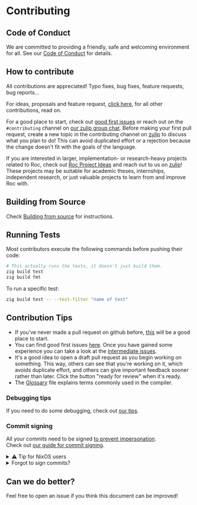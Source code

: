 # Contributing

## Code of Conduct

We are committed to providing a friendly, safe and welcoming environment for all. See our [Code of Conduct](code_of_conduct.md) for details.

## How to contribute

All contributions are appreciated! Typo fixes, bug fixes, feature requests,
bug reports...

For ideas, proposals and feature request, [click here](https://www.roc-lang.org/community#ideas), for all other contributions, read on.

For a good place to start, check out [good first issues](https://github.com/roc-lang/roc/issues?q=is%3Aopen+is%3Aissue+label%3A%22good+first+issue%22) or reach out on the `#contributing` channel on [our zulip group chat][roc-zulip].
Before making your first pull request, create a new topic in the contributing channel on [zulip][roc-zulip] to discuss what you plan to do! This can avoid duplicated effort or a rejection because the change doesn't fit with the goals of the language.

If you are interested in larger, implementation- or research-heavy projects
related to Roc, check out [Roc Project Ideas][project-ideas] and reach out to us
on [zulip][roc-zulip]! These projects may be suitable for academic theses, internships,
independent research, or just valuable projects to learn from and improve Roc with.

## Building from Source

Check [Building from source](BUILDING_FROM_SOURCE.md) for instructions.

## Running Tests

Most contributors execute the following commands before pushing their code:

```sh
# This actually runs the tests, it doesn't just build them.
zig build test
zig build fmt
```

To run a specific test:
```sh
zig build test -- --test-filter "name of test"
```

## Contribution Tips

- If you've never made a pull request on github before, [this](https://www.freecodecamp.org/news/how-to-make-your-first-pull-request-on-github-3/) will be a good place to start.
- You can find good first issues [here][good-first-issues]. Once you have gained some experience you can take a look at the [intermediate issues](https://github.com/roc-lang/roc/issues?q=is%3Aopen+is%3Aissue+label%3A%22intermediate+issue%22).
- It's a good idea to open a draft pull request as you begin working on something. This way, others can see that you're working on it, which avoids duplicate effort, and others can give important feedback sooner rather than later. Click the button "ready for review" when it's ready.
- The [Glossary](Glossary.md) file explains terms commonly used in the compiler.

### Debugging tips

If you need to do some debugging, check out [our tips](devtools/debug_tips.md).

### Commit signing

All your commits need to be signed [to prevent impersonation](https://dev.to/martiliones/how-i-got-linus-torvalds-in-my-contributors-on-github-3k4g).  
Check out [our guide for commit signing](devtools/signing.md).

<details>
<summary>⚠️ Tip for NixOS users</summary>

On NixOS pinentry can cause problems, the following setup works well for those with a KDE desktop. From `/etc/nixos/configuration.nix`:
```
programs.gnupg.agent = {
    enable = true;
    pinentryFlavor = "qt";
    enableSSHSupport = true;
  };
```
</details>

<details>
<summary>Forgot to sign commits?</summary>

:exclamation: Make sure [to set up signing on your device](devtools/signing.md) first, then continue below.

You can view your commits on github, those without the "Verified" badge still need to be signed.
If any of those is a merge commit, follow [these steps](https://stackoverflow.com/a/9958215/4200103) instead of the ones below.

If you have only one commit, running `git commit --amend --no-edit -S` would sign the latest commit 🚀.

In case you have multiple commits, you can sign them in two ways:
 1. Switching to interactive rebase mode and editing the file:
       - Enter into interactive mode, by running `git rebase -i HEAD~n` where `n` is the number of commits up to the most current commit you would like to see.
       - This would display a set of commits in a text file like below:
           ```
           pick hash2 commit message 2
           pick hash1 commit message 1
           ```
       - On a new line below a commit you want to sign, add `exec git commit --amend --no-edit -S`. Do this for all your unsigned commits.
 2. Or run git rebase recursively:
       - Find the oldest commit you want to sign, using the `git log --show-signature` command. 
       - Run the command `git rebase --exec 'git commit --amend --no-edit -n -S' -i HASH` which would sign all commits up to commit `HASH`.

If you already pushed unsigned commits, you may have to do a force push with `git push origin -f <branch_name>`.

</details>

## Can we do better?

Feel free to open an issue if you think this document can be improved!

[roc-zulip]: https://roc.zulipchat.com
[good-first-issues]: https://github.com/roc-lang/roc/issues?q=is%3Aopen+is%3Aissue+label%3A%22good+first+issue%22
[project-ideas]: https://docs.google.com/document/d/1mMaxIi7vxyUyNAUCs98d68jYj6C9Fpq4JIZRU735Kwg/edit?usp=sharing

